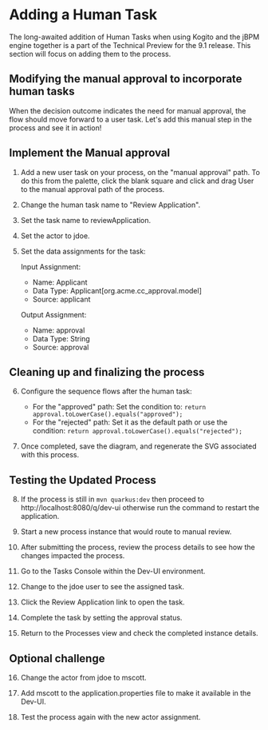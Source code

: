 # Adding a Human Task

The long-awaited addition of Human Tasks when using Kogito and the jBPM engine together is a part of the Technical Preview for the 9.1 release. This section will focus on adding them to the process.

## Modifying the manual approval to incorporate human tasks

When the decision outcome indicates the need for manual approval, the flow should move forward to a user task. Let's add this manual step in the process and see it in action!

## Implement the Manual approval 

1. Add a new user task on your process, on the "manual approval" path. To do this from the palette, click the blank square and click and drag User to the manual approval path of the process.

2. Change the human task name to "Review Application".

3. Set the task name to reviewApplication.

4. Set the actor to jdoe.

5. Set the data assignments for the task:

   Input Assignment:
   - Name: Applicant
   - Data Type: Applicant[org.acme.cc_approval.model]
   - Source: applicant

   Output Assignment:
   - Name: approval
   - Data Type: String
   - Source: approval

## Cleaning up and finalizing the process 

6. Configure the sequence flows after the human task:

   - For the "approved" path: Set the condition to: `return approval.toLowerCase().equals("approved");`
   - For the "rejected" path: Set it as the default path or use the condition: `return approval.toLowerCase().equals("rejected");`

7. Once completed, save the diagram, and regenerate the SVG associated with this process.

## Testing the Updated Process 

8. If the process is still in `mvn quarkus:dev` then proceed to http://localhost:8080/q/dev-ui otherwise run the command to restart the application.

9. Start a new process instance that would route to manual review.

10. After submitting the process, review the process details to see how the changes impacted the process.

11. Go to the Tasks Console within the Dev-UI environment.

12. Change to the jdoe user to see the assigned task.

13. Click the Review Application link to open the task.

14. Complete the task by setting the approval status.

15. Return to the Processes view and check the completed instance details.

## Optional challenge

16. Change the actor from jdoe to mscott.

17. Add mscott to the application.properties file to make it available in the Dev-UI.

18. Test the process again with the new actor assignment.

